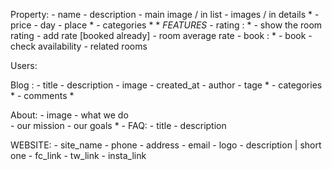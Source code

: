 Property:
    - name
    - description 
    - main image / in list
    - images / in details * 
    - price 
    - day 
    - place * 
    - categories * 
    *
    *FEATURES*
    - rating : * 
        - show the room rating 
        - add rate [booked already]
        - room average rate
    - book : * 
        - book
        - check availability 
    - related rooms
    
Users:
    
Blog :
    - title
    - description 
    - image 
    - created_at
    - author
    - tage * 
    - categories * 
    - comments *
    
About:
    - image
    - what we do  
    - our mission
    - our goals
    *
    - FAQ:
        - title
        - description
    
    
WEBSITE:
    - site_name
    - phone 
    - address
    - email
    - logo
    - description | short one 
    - fc_link
    - tw_link
    - insta_link
    
    
    
    
    
    
    